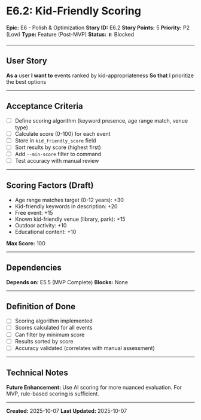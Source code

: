 # E6.2: Kid-Friendly Scoring

**Epic:** E6 - Polish & Optimization
**Story ID:** E6.2
**Story Points:** 5
**Priority:** P2 (Low)
**Type:** Feature (Post-MVP)
**Status:** ⏸️ Blocked

---

## User Story

**As a** user
**I want to** events ranked by kid-appropriateness
**So that** I prioritize the best options

---

## Acceptance Criteria

- [ ] Define scoring algorithm (keyword presence, age range match, venue type)
- [ ] Calculate score (0-100) for each event
- [ ] Store in `kid_friendly_score` field
- [ ] Sort results by score (highest first)
- [ ] Add `--min-score` filter to command
- [ ] Test accuracy with manual review

---

## Scoring Factors (Draft)

- Age range matches target (0-12 years): +30
- Kid-friendly keywords in description: +20
- Free event: +15
- Known kid-friendly venue (library, park): +15
- Outdoor activity: +10
- Educational content: +10

**Max Score:** 100

---

## Dependencies

**Depends on:** E5.5 (MVP Complete)
**Blocks:** None

---

## Definition of Done

- [ ] Scoring algorithm implemented
- [ ] Scores calculated for all events
- [ ] Can filter by minimum score
- [ ] Results sorted by score
- [ ] Accuracy validated (correlates with manual assessment)

---

## Technical Notes

**Future Enhancement:** Use AI scoring for more nuanced evaluation. For MVP, rule-based scoring is sufficient.

---

**Created:** 2025-10-07
**Last Updated:** 2025-10-07
